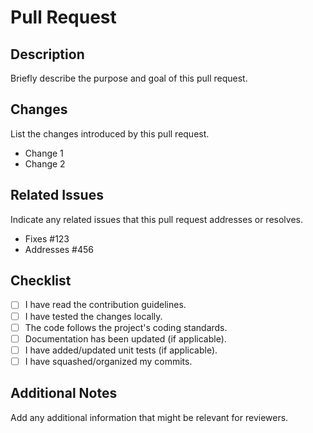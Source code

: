 # Pull Request

## Description
Briefly describe the purpose and goal of this pull request.

## Changes
List the changes introduced by this pull request.

- Change 1
- Change 2

## Related Issues
Indicate any related issues that this pull request addresses or resolves.

- Fixes #123
- Addresses #456

## Checklist
- [ ] I have read the contribution guidelines.
- [ ] I have tested the changes locally.
- [ ] The code follows the project's coding standards.
- [ ] Documentation has been updated (if applicable).
- [ ] I have added/updated unit tests (if applicable).
- [ ] I have squashed/organized my commits.

## Additional Notes
Add any additional information that might be relevant for reviewers.

